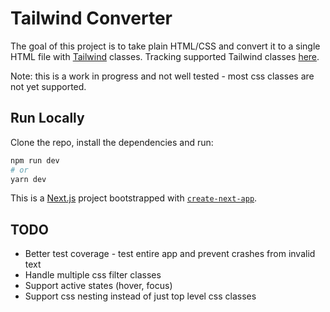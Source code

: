 # Tailwind Converter

The goal of this project is to take plain HTML/CSS and convert it to a
single HTML file with [Tailwind](https://tailwindcss.com/) classes. Tracking supported
Tailwind classes [here](SupportedClasses.md).

Note: this is a work in progress and not well tested - most css classes are not yet supported.

## Run Locally

Clone the repo, install the dependencies and run:

```bash
npm run dev
# or
yarn dev
```

This is a [Next.js](https://nextjs.org/) project bootstrapped with [`create-next-app`](https://github.com/vercel/next.js/tree/canary/packages/create-next-app).

## TODO

- Better test coverage - test entire app and prevent crashes from invalid text
- Handle multiple css filter classes
- Support active states (hover, focus)
- Support css nesting instead of just top level css classes
